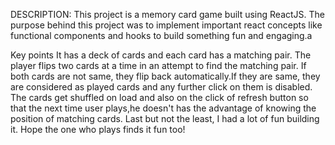 DESCRIPTION:
This project is a memory card game built using ReactJS. The purpose behind this project was to implement important react concepts like functional components and hooks to build something fun and engaging.a

Key points
It has a deck of cards and each card has a matching pair.
The player flips two cards at a time in an attempt to find the matching pair.
If both cards are not same, they flip back automatically.If they are same, they are considered as played cards and any further click on them is disabled.
The cards get shuffled on load and also on the click of refresh button so that the next time user plays,he doesn't has the advantage of knowing the position of matching cards.
Last but not the least, I had a lot of fun building it. Hope the one who plays finds it fun too!
